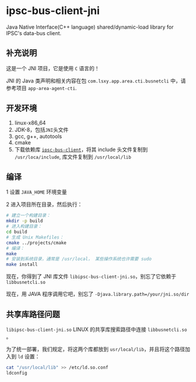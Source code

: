 # ipsc-bus-client-jni

Java Native Interface(C++ language) shared/dynamic-load library for IPSC's data-bus client.

## 补充说明

这是一个 JNI 项目，它是使用 `C` 语言的！

JNI 的 Java 类声明和相关内容在包 `com.lsxy.app.area.cti.busnetcli` 中，请参考项目 `app-area-agent-cti`.

## 开发环境

1. linux-x86_64
2. JDK-8，包括`JNI`头文件
3. gcc, g++, autotools
4. cmake
5. 下载依赖库 [`ipsc-bus-client`](https://bitbucket.org/hesong-opensource/ipsc-bus-client)，将其 include 头文件复制到 `/usr/loca/include`, 库文件复制到 `/usr/local/lib`

## 编译
1 设置 `JAVA_HOME` 环境变量

2 进入项目所在目录，然后执行：

```sh
# 建立一个构建目录：
mkdir -p build
# 进入构建目录：
cd build
# 生成 Unix Makefiles：
cmake ../projects/cmake
# 编译：
make
# 安装到系统目录，通常是 /usr/local， 某些操作系统也许需要 sudo
make install
```

现在，你得到了 JNI 库文件 `libipsc-bus-client-jni.so`，别忘了它依赖于 `libbusnetcli.so`

现在，用 JAVA 程序调用它吧，别忘了 `-Djava.library.path=/your/jni.so/dir`

## 共享库路径问题
`libipsc-bus-client-jni.so` LINUX 的共享库搜索路径中连接 `libbusnetcli.so ` 。

为了统一部署，我们规定，将这两个库都放到 `usr/local/lib`，并且将这个路径加入到 `ld` 设置：

```sh
cat "/usr/local/lib" >> /etc/ld.so.conf
ldconfig
```
